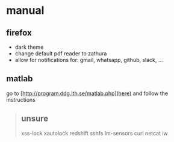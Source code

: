 # manual

## firefox
* dark theme
* change default pdf reader to zathura
* allow for notifications for: gmail, whatsapp, github, slack, ...

## matlab
go to [http://program.ddg.lth.se/matlab.php](here) and follow the instructions

> ## unsure
> xss-lock xautolock redshift sshfs lm-sensors curl netcat iw
